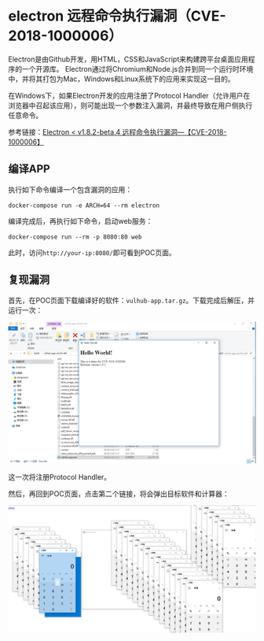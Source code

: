 # electron 远程命令执行漏洞（CVE-2018-1000006）

Electron是由Github开发，用HTML，CSS和JavaScript来构建跨平台桌面应用程序的一个开源库。 Electron通过将Chromium和Node.js合并到同一个运行时环境中，并将其打包为Mac，Windows和Linux系统下的应用来实现这一目的。

在Windows下，如果Electron开发的应用注册了Protocol Handler（允许用户在浏览器中召起该应用），则可能出现一个参数注入漏洞，并最终导致在用户侧执行任意命令。

参考链接：[Electron < v1.8.2-beta.4 远程命令执行漏洞—【CVE-2018-1000006】](https://xianzhi.aliyun.com/forum/topic/1990)

## 编译APP

执行如下命令编译一个包含漏洞的应用：

```
docker-compose run -e ARCH=64 --rm electron
```

编译完成后，再执行如下命令，启动web服务：

```
docker-compose run --rm -p 8080:80 web
```

此时，访问`http://your-ip:8080/`即可看到POC页面。

## 复现漏洞

首先，在POC页面下载编译好的软件：`vulhub-app.tar.gz`。下载完成后解压，并运行一次：

![](1.png)

这一次将注册Protocol Handler。

然后，再回到POC页面，点击第二个链接，将会弹出目标软件和计算器：

![](2.png)